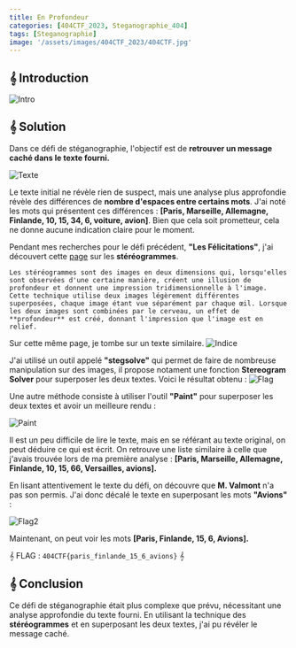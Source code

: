 ```yaml
---
title: En Profondeur
categories: [404CTF_2023, Steganographie_404]
tags: [Steganographie]
image: '/assets/images/404CTF_2023/404CTF.jpg'
---
```


## 𝄞 Introduction

![Intro](/assets/images/404CTF_2023/Steganographie/En_Profondeur/intro.png)

## 𝄞 Solution


Dans ce défi de stéganographie, l'objectif est de **retrouver un message caché dans le texte fourni.** 

![Texte](/assets/images/404CTF_2023/Steganographie/En_Profondeur/texte.png)

Le texte initial ne révèle rien de suspect, mais une analyse plus approfondie révèle des différences de **nombre d'espaces entre certains mots**. J'ai noté les mots qui présentent ces différences : **[Paris, Marseille, Allemagne, Finlande, 10, 15, 34, 6, voiture, avion]**. Bien que cela soit prometteur, cela ne donne aucune indication claire pour le moment.

Pendant mes recherches pour le défi précédent, **"Les Félicitations"**, j'ai découvert cette [page](https://en.wikipedia.org/wiki/ASCII_stereogram) sur les **stéréogrammes**. 

`Les stéréogrammes sont des images en deux dimensions qui, lorsqu'elles sont observées d'une certaine manière, créent une illusion de profondeur et donnent une impression tridimensionnelle à l'image. Cette technique utilise deux images légèrement différentes superposées, chaque image étant vue séparément par chaque œil. Lorsque les deux images sont combinées par le cerveau, un effet de **profondeur** est créé, donnant l'impression que l'image est en relief.`

Sur cette même page, je tombe sur un texte similaire.
![Indice](/assets/images/404CTF_2023/Steganographie/En_Profondeur/indice.png)

J'ai utilisé un outil appelé **"stegsolve"** qui permet de faire de nombreuse manipulation sur des images, il propose notament une fonction **Stereogram Solver** pour superposer les deux textes. Voici le résultat obtenu :
![Flag](/assets/images/404CTF_2023/Steganographie/En_Profondeur/flag.png)

Une autre méthode consiste à utiliser l'outil **"Paint"** pour superposer les deux textes et avoir un meilleure rendu :

![Paint](/assets/images/404CTF_2023/Steganographie/En_Profondeur/paint.png)

Il est un peu difficile de lire le texte, mais en se référant au texte original, on peut déduire ce qui est écrit. On retrouve une liste similaire à celle que j'avais trouvée lors de ma première analyse : **[Paris, Marseille, Allemagne, Finlande, 10, 15, 66, Versailles, avions].**

En lisant attentivement le texte du défi, on découvre que **M. Valmont** n'a pas son permis. J'ai donc décalé le texte en superposant les mots **"Avions"** :

![Flag2](/assets/images/404CTF_2023/Steganographie/En_Profondeur/flag2.png)

Maintenant, on peut voir les mots **[Paris, Finlande, 15, 6, Avions].**

𝄞 FLAG : `404CTF{paris_finlande_15_6_avions}` 𝄞

## 𝄞 Conclusion
Ce défi de stéganographie était plus complexe que prévu, nécessitant une analyse approfondie du texte fourni. En utilisant la technique des **stéréogrammes** et en superposant les deux textes, j'ai pu révéler le message caché.
